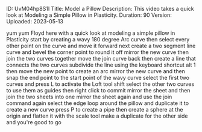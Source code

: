 ID: UvM04hp8S1I
Title: Model a Pillow
Description: This video takes a quick look at Modeling a Simple Pillow in Plasticity.
Duration: 90
Version: 
Uploaded: 2023-05-13

yum yum
Floyd here with a quick look at modeling
a simple pillow in Plasticity start by
creating a wavy 180 degree Arc curve
then select every other point on the
curve and move it forward
next create a two segment line curve and
bevel the corner point to round it off
mirror the new curve then join the two
curves together
move the join curve back
then create a line that connects the two
curves subdivide the line using the
keyboard shortcut alt 1 then move the
new point to create an arc mirror the
new curve and then snap the end point to
the start point of the wavy curve select
the first two curves and press L to
activate the Loft tool
shift select the other two curves to use
them as guides then right click to
commit
mirror the sheet and then join the two
sheets into one
mirror the sheet again and use the join
command again
select the edge loop around the pillow
and duplicate it to create a new curve
press P to create a pipe
then create a sphere at the origin and
flatten it with the scale tool
make a duplicate for the other side and
you're good to go

